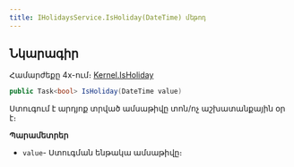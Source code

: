 ```yaml
---
title: IHolidaysService.IsHoliday(DateTime) մեթոդ  
---
```


## Նկարագիր

Համարժեքը 4x-ում։ [Kernel.IsHoliday](https://armsoft.github.io/as4x-docs/HTM/ProgrGuide/Functions/Functions/IsHoliday.html)

```c#
public Task<bool> IsHoliday(DateTime value)
```

Ստուգում է արդյոք տրված ամսաթիվը տոն/ոչ աշխատանքային օր է։

**Պարամետրեր**

* `value`- Ստուգման ենթակա ամսաթիվը։
